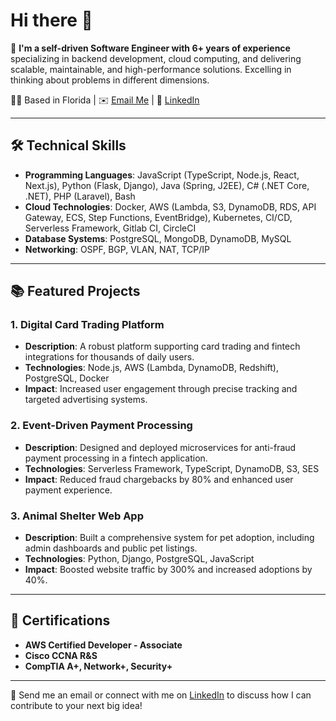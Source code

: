 # Hi there 👋

🌟 **I'm a self-driven Software Engineer with 6+ years of experience** specializing in backend development, cloud computing, and delivering scalable, maintainable, and high-performance solutions. Excelling in thinking about problems in different dimensions.

📍🌴 Based in Florida | ✉️ [Email Me](mailto:marcosaleman.developer@gmail.com) | 🔗 [LinkedIn](https://www.linkedin.com/in/aleman-marcos/)

---

## 🛠️ Technical Skills

- **Programming Languages**: JavaScript (TypeScript, Node.js, React, Next.js), Python (Flask, Django), Java (Spring, J2EE), C# (.NET Core, .NET), PHP (Laravel), Bash
- **Cloud Technologies**: Docker, AWS (Lambda, S3, DynamoDB, RDS, API Gateway, ECS, Step Functions, EventBridge), Kubernetes, CI/CD, Serverless Framework, Gitlab CI, CircleCI
- **Database Systems**: PostgreSQL, MongoDB, DynamoDB, MySQL
- **Networking**: OSPF, BGP, VLAN, NAT, TCP/IP

---

## 📚 Featured Projects

### **1. Digital Card Trading Platform**
- **Description**: A robust platform supporting card trading and fintech integrations for thousands of daily users.
- **Technologies**: Node.js, AWS (Lambda, DynamoDB, Redshift), PostgreSQL, Docker
- **Impact**: Increased user engagement through precise tracking and targeted advertising systems.

### **2. Event-Driven Payment Processing**
- **Description**: Designed and deployed microservices for anti-fraud payment processing in a fintech application.
- **Technologies**: Serverless Framework, TypeScript, DynamoDB, S3, SES
- **Impact**: Reduced fraud chargebacks by 80% and enhanced user payment experience.

### **3. Animal Shelter Web App**
- **Description**: Built a comprehensive system for pet adoption, including admin dashboards and public pet listings.
- **Technologies**: Python, Django, PostgreSQL, JavaScript
- **Impact**: Boosted website traffic by 300% and increased adoptions by 40%.

---

## 📜 Certifications
- **AWS Certified Developer - Associate**
- **Cisco CCNA R&S**
- **CompTIA A+, Network+, Security+**

---

🚀 Send me an email or connect with me on [LinkedIn](https://www.linkedin.com/in/aleman-marcos/) to discuss how I can contribute to your next big idea!
